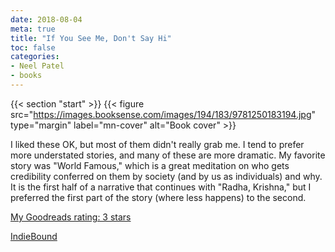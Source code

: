 ```yaml
---
date: 2018-08-04
meta: true
title: "If You See Me, Don't Say Hi"
toc: false
categories:
- Neel Patel
- books
---
```


{{< section "start" >}}
{{< figure src="https://images.booksense.com/images/194/183/9781250183194.jpg" type="margin" label="mn-cover" alt="Book cover" >}}

I liked these OK, but most of them didn't really grab me. I tend to prefer more understated stories, and many of these are more dramatic. My favorite story was "World Famous," which is a great meditation on who gets credibility conferred on them by society (and by us as individuals) and why. It is the first half of a narrative that continues with "Radha, Krishna," but I preferred the first part of the story (where less happens) to the second.

[My Goodreads rating: 3 stars](https://www.goodreads.com/review/show/2474540987)  

[IndieBound](https://www.indiebound.org/book/9781250183194)
